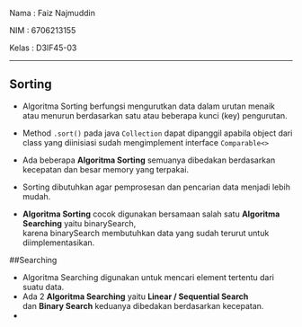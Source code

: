 Nama : Faiz Najmuddin

NIM : 6706213155

Kelas : D3IF45-03

---

## Sorting
- Algoritma Sorting berfungsi mengurutkan data dalam urutan menaik atau menurun berdasarkan satu atau beberapa kunci (key) pengurutan.

- Method `.sort()` pada java `Collection` dapat dipanggil 
apabila object dari class yang diinisiasi sudah mengimplement interface `Comparable<>`

- Ada beberapa **Algoritma Sorting** semuanya dibedakan berdasarkan kecepatan dan besar memory yang terpakai.

- Sorting dibutuhkan agar pemprosesan dan pencarian data menjadi lebih mudah.

- **Algoritma Sorting** cocok digunakan bersamaan salah satu **Algoritma Searching** yaitu binarySearch,  
   karena binarySearch membutuhkan data yang sudah terurut untuk diimplementasikan.

##Searching
- Algoritma Searching digunakan untuk mencari element tertentu dari suatu data.
- Ada 2 **Algoritma Searching** yaitu **Linear / Sequential Search**  
dan **Binary Search** keduanya dibedakan berdasarkan kecepatan.
- 

